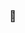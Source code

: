 ### 👋

<!--
**zakrzewskib/zakrzewskib** is a ✨ _special_ ✨ repository because its `README.md` (this file) appears on your GitHub profile.

Here are some ideas to get you started:

- 🔭 I’m currently working on ...
- 🌱 I’m currently learning ...
- 👯 I’m looking to collaborate on ...
- 🤔 I’m looking for help with ...
- 💬 Ask me about ...
- 📫 How to reach me: ...
- 😄 Pronouns: ...
- ⚡ Fun fact: ...
-->
<!--
** ![zakrzewskib' github stats](https://github-readme-stats.vercel.app/api?username=zakrzewskib&hide=issues,stars&show_icons=true&include_all_commits=true)
<!--
** ![Top Langs](https://github-readme-stats.vercel.app/api/top-langs/?username=zakrzewskib)
